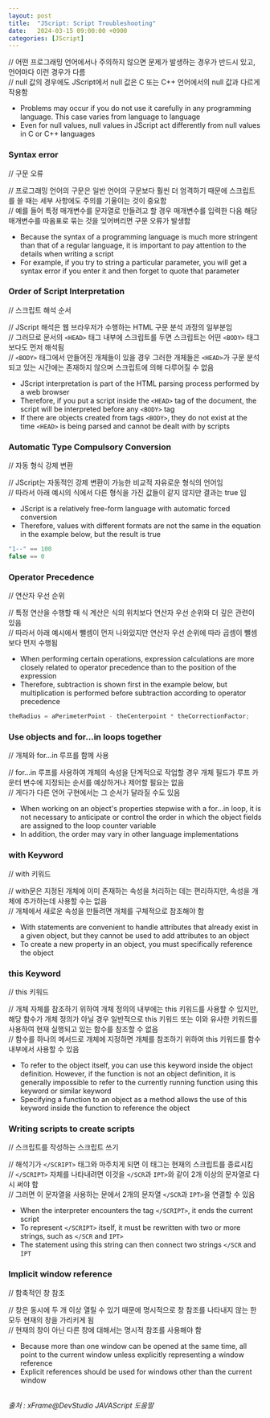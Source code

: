 ```yaml
---
layout: post
title:  "JScript: Script Troubleshooting"
date:   2024-03-15 09:00:00 +0900
categories: [JScript]
---
```


// 어떤 프로그래밍 언어에서나 주의하지 않으면 문제가 발생하는 경우가 반드시 있고, 언어마다 이런 경우가 다름   
// null 값의 경우에도 JScript에서 null 값은 C 또는 C++ 언어에서의 null 값과 다르게 작용함   
- Problems may occur if you do not use it carefully in any programming language. This case varies from language to language   
- Even for null values, null values in JScript act differently from null values in C or C++ languages   
   
### Syntax error   
// 구문 오류   
   
// 프로그래밍 언어의 구문은 일반 언어의 구문보다 훨씬 더 엄격하기 때문에 스크립트를 쓸 때는 세부 사항에도 주의를 기울이는 것이 중요함   
// 예를 들어 특정 매개변수를 문자열로 만들려고 할 경우 매개변수를 입력한 다음 해당 매개변수를 따옴표로 묶는 것을 잊어버리면 구문 오류가 발생함   
- Because the syntax of a programming language is much more stringent than that of a regular language, it is important to pay attention to the details when writing a script   
- For example, if you try to string a particular parameter, you will get a syntax error if you enter it and then forget to quote that parameter   
   
### Order of Script Interpretation   
// 스크립트 해석 순서   
   
// JScript 해석은 웹 브라우저가 수행하는 HTML 구문 분석 과정의 일부분임   
// 그러므로 문서의 `<HEAD>` 태그 내부에 스크립트를 두면 스크립트는 어떤 `<BODY>` 태그보다도 먼저 해석됨   
// `<BODY>` 태그에서 만들어진 개체들이 있을 경우 그러한 개체들은 `<HEAD>`가 구문 분석되고 있는 시간에는 존재하지 않으며 스크립트에 의해 다루어질 수 없음   
- JScript interpretation is part of the HTML parsing process performed by a web browser   
- Therefore, if you put a script inside the `<HEAD>` tag of the document, the script will be interpreted before any `<BODY>` tag   
- If there are objects created from tags `<BODY>`, they do not exist at the time `<HEAD>` is being parsed and cannot be dealt with by scripts   
   
### Automatic Type Compulsory Conversion   
// 자동 형식 강제 변환   
   
// JScript는 자동적인 강제 변환이 가능한 비교적 자유로운 형식의 언어임   
// 따라서 아래 예시의 식에서 다른 형식을 가진 값들이 같지 않지만 결과는 true 임   
- JScript is a relatively free-form language with automatic forced conversion   
- Therefore, values with different formats are not the same in the equation in the example below, but the result is true   
   
```javascript
"1--" == 100
false == 0
```
   
### Operator Precedence   
// 연산자 우선 순위   
   
// 특정 연산을 수행할 때 식 계산은 식의 위치보다 연산자 우선 순위와 더 깊은 관련이 있음   
// 따라서 아래 예시에서 뺄셈이 먼저 나와있지만 연산자 우선 순위에 따라 곱셈이 뺄셈보다 먼저 수행됨   
- When performing certain operations, expression calculations are more closely related to operator precedence than to the position of the expression   
- Therefore, subtraction is shown first in the example below, but multiplication is performed before subtraction according to operator precedence   
   
```javascript
theRadius = aPerimeterPoint - theCenterpoint * theCorrectionFactor;
```
   
### Use objects and for...in loops together   
// 개체와 for...in 루프를 함께 사용   
   
// for...in 루프를 사용하여 개체의 속성을 단계적으로 작업할 경우 개체 필드가 루프 카운터 변수에 지정되는 순서를 예상하거나 제어할 필요는 없음   
// 게다가 다른 언어 구현에서는 그 순서가 달라질 수도 있음   
- When working on an object's properties stepwise with a for...in loop, it is not necessary to anticipate or control the order in which the object fields are assigned to the loop counter variable   
- In addition, the order may vary in other language implementations   
   
### with Keyword   
// with 키워드   
   
// with문은 지정된 개체에 이미 존재하는 속성을 처리하는 데는 편리하지만, 속성을 개체에 추가하는데 사용할 수는 없음   
// 개체에서 새로운 속성을 만들려면 개체를 구체적으로 참조해야 함   
- With statements are convenient to handle attributes that already exist in a given object, but they cannot be used to add attributes to an object   
- To create a new property in an object, you must specifically reference the object   
   
### this Keyword   
// this 키워드   
   
// 개체 자체를 참조하기 위하여 개체 정의의 내부에는 this 키워드를 사용할 수 있지만, 해당 함수가 개체 정의가 아닐 경우 일반적으로 this 키워드 또는 이와 유사한 키워드를 사용하여 현재 실행되고 있는 함수를 참조할 수 없음   
// 함수를 하나의 메서드로 개체에 지정하면 개체를 참조하기 위하여 this 키워드를 함수 내부에서 사용할 수 있음   
- To refer to the object itself, you can use this keyword inside the object definition. However, if the function is not an object definition, it is generally impossible to refer to the currently running function using this keyword or similar keyword   
- Specifying a function to an object as a method allows the use of this keyword inside the function to reference the object   
   
### Writing scripts to create scripts   
// 스크립트를 작성하는 스크립트 쓰기   
   
// 해석기가 `</SCRIPT>` 태그와 마주치게 되면 이 태그는 현재의 스크립트를 종료시킴   
// `</SCRIPT>` 자체를 나타내려면 이것을 `</SCR`과 `IPT>`와 같이 2개 이상의 문자열로 다시 써야 함   
// 그러면 이 문자열을 사용하는 문에서 2개의 문자열 `</SCR`과 `IPT>`을 연결할 수 있음   
- When the interpreter encounters the tag `</SCRIPT>`, it ends the current script   
- To represent `</SCRIPT>` itself, it must be rewritten with two or more strings, such as `</SCR` and `IPT>`   
- The statement using this string can then connect two strings `</SCR` and `IPT`   
   
### Implicit window reference   
// 함축적인 창 참조   
   
// 창은 동시에 두 개 이상 열릴 수 있기 때문에 명시적으로 창 참조를 나타내지 않는 한 모두 현재의 창을 가리키게 됨   
// 현재의 창이 아닌 다른 창에 대해서는 명시적 참조를 사용해야 함   
- Because more than one window can be opened at the same time, all point to the current window unless explicitly representing a window reference   
- Explicit references should be used for windows other than the current window   
   
<br />
<cite>출처 : xFrame@DevStudio JAVAScript 도움말</cite>
